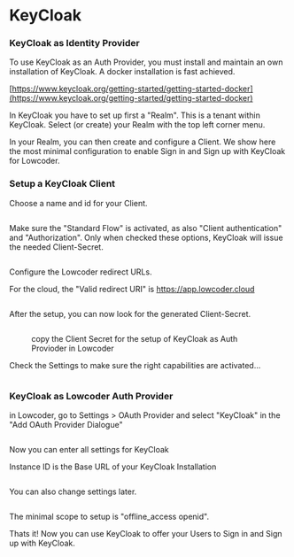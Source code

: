 # KeyCloak

### KeyCloak as Identity Provider

To use KeyCloak as an Auth Provider, you must install and maintain an own installation of KeyCloak. A docker installation is fast achieved.

[https://www.keycloak.org/getting-started/getting-started-docker](https://www.keycloak.org/getting-started/getting-started-docker)

In KeyCloak you have to set up first a "Realm". This is a tenant within KeyCloak. Select (or create) your Realm with the top left corner menu.

In your Realm, you can then create and configure a Client. We show here the most minimal configuration to enable Sign in and Sign up with KeyCloak for Lowcoder.

### Setup a KeyCloak Client

Choose a name and id for your Client.

<figure><img src="../../.gitbook/assets/KeyCloak Client setup 1.png" alt=""><figcaption></figcaption></figure>

Make sure the "Standard Flow" is activated, as also "Client authentication" and "Authorization". Only when checked these options, KeyCloak will issue the needed Client-Secret.

<figure><img src="../../.gitbook/assets/KeyCloak Client setup 2.png" alt=""><figcaption></figcaption></figure>

Configure the Lowcoder redirect URLs.

For the cloud, the "Valid redirect URI" is https://app.lowcoder.cloud

<figure><img src="../../.gitbook/assets/KeyCloak Client Setup 3.png" alt=""><figcaption></figcaption></figure>

After the setup, you can now look for the generated Client-Secret.

<figure><img src="../../.gitbook/assets/KeyCloak Credencials Screen.png" alt=""><figcaption><p>copy the Client Secret for the setup of KeyCloak as Auth Provioder in Lowcoder</p></figcaption></figure>

Check the Settings to make sure the right capabilities are activated...

<figure><img src="../../.gitbook/assets/KeyCloak Capabilities Screen.png" alt=""><figcaption></figcaption></figure>

### KeyCloak as Lowcoder Auth Provider

in Lowcoder, go to Settings > OAuth Provider and select "KeyCloak" in the "Add OAuth Provider Dialogue"

<figure><img src="../../.gitbook/assets/KeyCloak select Provider.png" alt=""><figcaption></figcaption></figure>

Now you can enter all settings for KeyCloak

Instance ID is the Base URL of your KeyCloak Installation

<figure><img src="../../.gitbook/assets/KeyCloak Setup.png" alt=""><figcaption></figcaption></figure>

You can also change settings later.

<figure><img src="../../.gitbook/assets/KeyCloak Settings.png" alt=""><figcaption></figcaption></figure>

The minimal scope to setup is "offline\_access openid".

Thats it! Now you can use KeyCloak to offer your Users to Sign in and Sign up with KeyCloak.

<figure><img src="../../.gitbook/assets/KeyCloak Sign in.png" alt=""><figcaption></figcaption></figure>

<figure><img src="../../.gitbook/assets/KeyCloak use Login.png" alt=""><figcaption></figcaption></figure>
